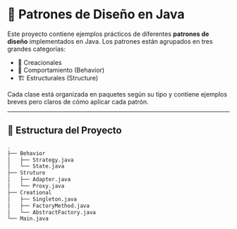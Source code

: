 # 📐 Patrones de Diseño en Java

Este proyecto contiene ejemplos prácticos de diferentes **patrones de diseño** implementados en Java. Los patrones están agrupados en tres grandes categorías:

- 🔧 Creacionales
- 🔁 Comportamiento (Behavior)
- 🏗️ Estructurales (Structure)

Cada clase está organizada en paquetes según su tipo y contiene ejemplos breves pero claros de cómo aplicar cada patrón.

---

## 🧱 Estructura del Proyecto

```bash
.
├── Behavior
│   ├── Strategy.java
│   └── State.java
├── Struture
│   ├── Adapter.java
│   └── Proxy.java
├── Creational
│   ├── Singleton.java
│   ├── FactoryMethod.java
│   └── AbstractFactory.java
└── Main.java
